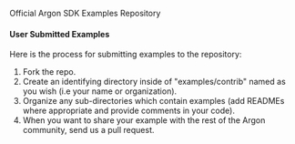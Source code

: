 Official Argon SDK Examples Repository

#### User Submitted Examples ####

Here is the process for submitting examples to the repository:

1. Fork the repo.
2. Create an identifying directory inside of "examples/contrib" named as you wish (i.e your name or organization).
3. Organize any sub-directories which contain examples (add READMEs where appropriate and provide comments in your code).
4. When you want to share your example with the rest of the Argon community, send us a pull request.
